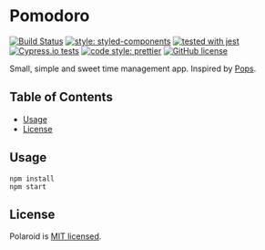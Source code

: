 # Pomodoro

[![Build Status](https://travis-ci.org/malcodeman/pomodoro-app.svg?branch=master)](https://travis-ci.org/malcodeman/pomodoro-app)
[![style: styled-components](https://img.shields.io/badge/style-%F0%9F%92%85%20styled--components-orange.svg?colorB=daa357&colorA=db748e)](https://github.com/styled-components/styled-components)
[![tested with jest](https://img.shields.io/badge/tested_with-jest-99424f.svg)](https://github.com/facebook/jest)
[![Cypress.io tests](https://img.shields.io/badge/cypress.io-tests-green.svg?style=flat-square)](https://cypress.io)
[![code style: prettier](https://img.shields.io/badge/code_style-prettier-ff69b4.svg)](https://github.com/prettier/prettier)
[![GitHub license](https://img.shields.io/badge/license-MIT-blue.svg)](https://github.com/facebook/react/blob/master/LICENSE)

Small, simple and sweet time management app. Inspired by [Pops](https://www.producthunt.com/posts/pops).

## Table of Contents
- [Usage](#usage)
- [License](#license)

## Usage

```
npm install
npm start
```

## License

Polaroid is [MIT licensed](./LICENSE).
